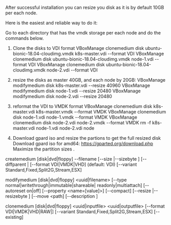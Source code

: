After successful installation you can resize you disk as it is by default 10GB per each node.

Here is the easiest and reliable way to do it:

Go to each directory that has the vmdk storage per each node and do the commands below.

1) Clone the disks to VDI format
VBoxManage clonemedium disk ubuntu-bionic-18.04-cloudimg.vmdk k8s-master.vdi --format VDI
VBoxManage clonemedium disk ubuntu-bionic-18.04-cloudimg.vmdk node-1.vdi --format VDI
VBoxManage clonemedium disk ubuntu-bionic-18.04-cloudimg.vmdk node-2.vdi --format VDI

2) resize the disks as master 40GB, and each node by 20GB:
VBoxManage modifymedium disk k8s-master.vdi --resize 40960
VBoxManage modifymedium disk node-1.vdi --resize 20480
VBoxManage modifymedium disk node-2.vdi --resize 20480

3) reformat the VDI to VMDK format 
VBoxManage clonemedium disk k8s-master.vdi k8s-master.vmdk --format VMDK
VBoxManage clonemedium disk node-1.vdi node-1.vmdk --format VMDK
VBoxManage clonemedium disk node-2.vdi node-2.vmdk --format VMDK
rm -f k8s-master.vdi node-1.vdi node-2.vdi node

4) Download gpard iso and resize the partions to get the full resized disk
Download gpard iso for amd64: https://gparted.org/download.php
Maximize the partition sizes .


  createmedium              [disk|dvd|floppy] --filename <filename>
                            [--size <megabytes>|--sizebyte <bytes>]
                            [--diffparent <uuid>|<filename>
                            [--format VDI|VMDK|VHD] (default: VDI)
                            [--variant Standard,Fixed,Split2G,Stream,ESX]

  modifymedium              [disk|dvd|floppy] <uuid|filename>
                            [--type normal|writethrough|immutable|shareable|
                                    readonly|multiattach]
                            [--autoreset on|off]
                            [--property <name=[value]>]
                            [--compact]
                            [--resize <megabytes>|--resizebyte <bytes>]
                            [--move <path]
                            [--description <description string>]
							
  clonemedium               [disk|dvd|floppy] <uuid|inputfile> <uuid|outputfile>
                            [--format VDI|VMDK|VHD|RAW|<other>]
                            [--variant Standard,Fixed,Split2G,Stream,ESX]
                            [--existing]

